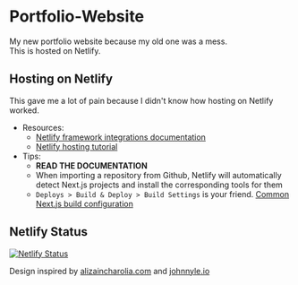 # Portfolio-Website

My new portfolio website because my old one was a mess.
<br>
This is hosted on Netlify.

## Hosting on Netlify
This gave me a lot of pain because I didn't know how hosting on Netlify worked.
<br>
- Resources:
    - [Netlify framework integrations documentation](https://docs.netlify.com/integrations/frameworks/)
    - [Netlify hosting tutorial](https://www.youtube.com/watch?v=wKC70r3xbKU)
- Tips:
    - **READ THE DOCUMENTATION**
    - When importing a repository from Github, Netlify will automatically detect Next.js projects and install the corresponding tools for them
    - `Deploys > Build & Deploy > Build Settings` is your friend. [Common Next.js build configuration](https://docs.netlify.com/integrations/frameworks/#next-js)

## Netlify Status
[![Netlify Status](https://api.netlify.com/api/v1/badges/edeec737-c8a3-49c8-af5e-428913476cbe/deploy-status)](https://app.netlify.com/sites/practical-lumiere-f94582/deploys)

Design inspired by [alizaincharolia.com](https://www.alizaincharolia.com/) and [johnnyle.io](https://johnnyle.io/)